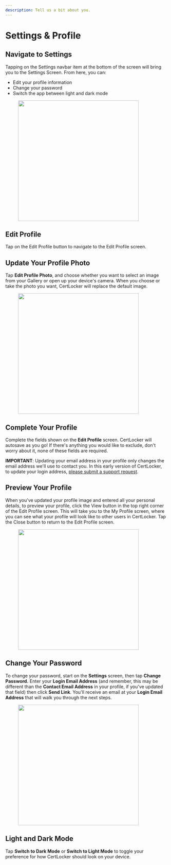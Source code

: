```yaml
---
description: Tell us a bit about you.
---
```


# Settings & Profile

## Navigate to Settings

Tapping on the Settings navbar item at the bottom of the screen will bring you to the Settings Screen. From here, you can:

* Edit your profile information
* Change your password
* Switch the app between light and dark mode

<figure><img src="../.gitbook/assets/Settings.PNG" alt="" width="375"><figcaption></figcaption></figure>

## Edit Profile

Tap on the Edit Profile button to navigate to the Edit Profile screen.

## Update Your Profile Photo

Tap **Edit Profile Photo**, and choose whether you want to select an image from your Gallery or open up your device's camera. When you choose or take the photo you want, CertLocker will replace the default image.

<figure><img src="../.gitbook/assets/Profile.PNG" alt="" width="375"><figcaption></figcaption></figure>

## Complete Your Profile

Complete the fields shown on the **Edit Profile** screen. CertLocker will autosave as you go! If there's anything you would like to exclude, don't worry about it, none of these fields are required.

**IMPORTANT**: Updating your email address in your profile only changes the email address we'll use to contact you. In this early version of CertLocker, to update your login address, [please submit a support request](https://form.asana.com/?k=9ZDd1YrRWfsneFrr01xdug\&d=1107920631423484).

## Preview Your Profile

When you've updated your profile image and entered all your personal details, to preview your profile, click the View button in the top right corner of the Edit Profile screen. This will take you to the My Profile screen, where you can see what your profile will look like to other users in CertLocker. Tap the Close button to return to the Edit Profile screen.

<figure><img src="../.gitbook/assets/My Profile.PNG" alt="" width="375"><figcaption></figcaption></figure>

## Change Your Password

To change your password, start on the **Settings** screen, then tap **Change Password.** Enter your **Login Email Address** (and remember, this may be different than the **Contact Email Address** in your profile, if you've updated that field) then click **Send Link**. You'll receive an email at your **Login Email Address** that will walk you through the next steps.

<figure><img src="../.gitbook/assets/reset-password.png" alt="" width="375"><figcaption></figcaption></figure>

## Light and Dark Mode

Tap **Switch to Dark Mode** or **Switch to Light Mode** to toggle your preference for how CertLocker should look on your device.

<div>

<figure><img src="../.gitbook/assets/Light Mode.PNG" alt=""><figcaption></figcaption></figure>

 

<figure><img src="../.gitbook/assets/Dark Mode.PNG" alt=""><figcaption></figcaption></figure>

</div>

